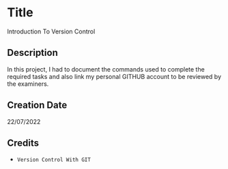 # Title

Introduction To Version Control

## Description

In this project, I had to document the commands used to complete the required tasks and also link my personal GITHUB account to be reviewed by the examiners.

## Creation Date

22/07/2022

## Credits

* `Version Control With GIT`
